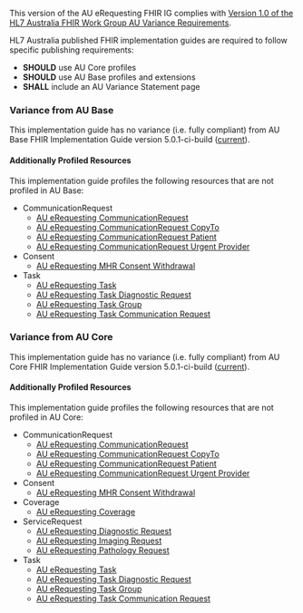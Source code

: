 This version of the AU eRequesting FHIR IG complies with [Version 1.0 of the HL7 Australia FHIR Work Group AU Variance Requirements](https://hl7.org.au/fhir/HL7%20AU%20Variance%20Requirements%20v1.0.pdf).

HL7 Australia published FHIR implementation guides are required to follow specific publishing requirements:
- **SHOULD** use AU Core profiles
- **SHOULD** use AU Base profiles and extensions
- **SHALL** include an AU Variance Statement page

### Variance from AU Base
This implementation guide has no variance (i.e. fully compliant) from AU Base FHIR Implementation Guide version 5.0.1-ci-build ([current](https://build.fhir.org/ig/hl7au/au-fhir-base/)).

#### Additionally Profiled Resources
This implementation guide profiles the following resources that are not profiled in AU Base:
- CommunicationRequest
  - [AU eRequesting CommunicationRequest](StructureDefinition-au-erequesting-communicationrequest.html)
  - [AU eRequesting CommunicationRequest CopyTo](StructureDefinition-au-erequesting-communicationrequest-copyto.html)
  - [AU eRequesting CommunicationRequest Patient](StructureDefinition-au-erequesting-communicationrequest-patient.html)
  - [AU eRequesting CommunicationRequest Urgent Provider](StructureDefinition-au-erequesting-communicationrequest-urgentprovider.html)
- Consent
  - [AU eRequesting MHR Consent Withdrawal](StructureDefinition-au-erequesting-mhrconsentwithdrawal.html)
- Task
  - [AU eRequesting Task](StructureDefinition-au-erequesting-task.html)
  - [AU eRequesting Task Diagnostic Request](StructureDefinition-au-erequesting-task-diagnosticrequest.html)
  - [AU eRequesting Task Group](StructureDefinition-au-erequesting-task-group.html)
  - [AU eRequesting Task Communication Request](StructureDefinition-au-erequesting-task-communicationrequest.html)

### Variance from AU Core
This implementation guide has no variance (i.e. fully compliant) from AU Core FHIR Implementation Guide version 5.0.1-ci-build ([current](https://build.fhir.org/ig/hl7au/au-fhir-core/)).

#### Additionally Profiled Resources
This implementation guide profiles the following resources that are not profiled in AU Core:
- CommunicationRequest
  - [AU eRequesting CommunicationRequest](StructureDefinition-au-erequesting-communicationrequest.html)
  - [AU eRequesting CommunicationRequest CopyTo](StructureDefinition-au-erequesting-communicationrequest-copyto.html)
  - [AU eRequesting CommunicationRequest Patient](StructureDefinition-au-erequesting-communicationrequest-patient.html)
  - [AU eRequesting CommunicationRequest Urgent Provider](StructureDefinition-au-erequesting-communicationrequest-urgentprovider.html)
- Consent
  - [AU eRequesting MHR Consent Withdrawal](StructureDefinition-au-erequesting-mhrconsentwithdrawal.html)
- Coverage
  - [AU eRequesting Coverage](StructureDefinition-au-erequesting-coverage.html)
- ServiceRequest
  - [AU eRequesting Diagnostic Request](StructureDefinition-au-erequesting-diagnosticrequest.html)
  - [AU eRequesting Imaging Request](StructureDefinition-au-erequesting-servicerequest-imag.html)
  - [AU eRequesting Pathology Request](StructureDefinition-au-erequesting-servicerequest-path.html)
- Task
  - [AU eRequesting Task](StructureDefinition-au-erequesting-task.html)
  - [AU eRequesting Task Diagnostic Request](StructureDefinition-au-erequesting-task-diagnosticrequest.html)
  - [AU eRequesting Task Group](StructureDefinition-au-erequesting-task-group.html)
  - [AU eRequesting Task Communication Request](StructureDefinition-au-erequesting-task-communicationrequest.html)
